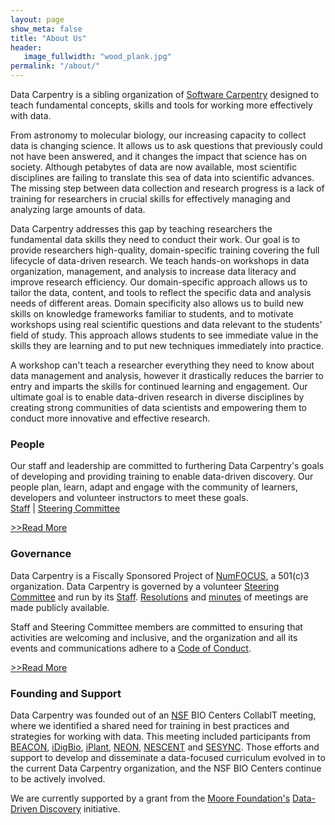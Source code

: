```yaml
---
layout: page
show_meta: false
title: "About Us"
header:
   image_fullwidth: "wood_plank.jpg"
permalink: "/about/"
---
```

Data Carpentry is a sibling organization of [Software Carpentry](http://software-carpentry.org) designed to teach fundamental concepts, skills and tools for working more effectively with data.

From astronomy to molecular biology, our increasing capacity
to collect data is changing science. It allows us to ask questions that previously could 
not have been answered, and it changes the impact that science has on society.
Although petabytes of data are now available, most scientific disciplines are 
failing to translate this sea of data into scientific advances. The missing step between 
data collection and research progress is a lack of training for researchers in crucial 
skills for effectively managing and analyzing large amounts of data.

Data Carpentry addresses this gap by teaching researchers the fundamental data skills they 
need to conduct their work. Our goal is to provide researchers high-quality, domain-specific 
training covering the full lifecycle of data-driven research. We teach hands-on workshops in 
data organization, management, and analysis to increase data literacy and improve research 
efficiency. Our domain-specific approach allows us to tailor the data, content, and tools 
to reflect the specific data and analysis needs of different areas. Domain specificity also 
allows us to build new skills on knowledge frameworks familiar to students, and to motivate 
workshops using real scientific questions and data relevant to the students' field of study. 
This approach allows students to see immediate value in the skills they are learning and to 
put new techniques immediately into practice. 

A workshop can't teach a researcher everything they need to know about data management and analysis, however it drastically reduces the barrier to entry and imparts the skills for continued learning and engagement. Our ultimate goal is to enable data-driven research in diverse disciplines by creating strong communities of data scientists and empowering them to conduct more innovative and effective research. 

### People
Our staff and leadership are committed to furthering Data Carpentry's goals
of developing and providing training to enable data-driven discovery. Our
people plan, learn, adapt and engage
with the community of learners, developers and volunteer instructors to 
meet these goals.   
[Staff](/people/index.html#staff) | [Steering Committee](/people/index.html#sc)  

[>>Read More](/people/)


### Governance

Data Carpentry is a Fiscally Sponsored Project of [NumFOCUS](http://www.numfocus.org), a 501(c)3 organization. Data Carpentry is governed by a volunteer 
[Steering Committee](/people/index.html#sc) and run by its [Staff](/people/index.html#staff). 
[Resolutions](/resolutions/) and [minutes](/minutes/) of meetings are made publicly available.

Staff and Steering Committee members are committed to ensuring that activities are
welcoming and inclusive, and the organization and all its events and communications
adhere to a [Code of Conduct](/code-of-conduct/).

[>>Read More](/governance/)


### Founding and Support

Data Carpentry was founded out of an 
[NSF](http://www.nsf.gov) BIO Centers CollabIT meeting, where we identified a shared need for 
training in best practices and strategies for working with data. This meeting included
participants from 
[BEACON](http://beacon-center.org), 
[iDigBio](http://www.idigbio.org), 
[iPlant](http://www.iplant.org), 
[NEON](http://www.neon.org), 
[NESCENT](http://www.nescent.org) and 
[SESYNC](http://www.sesync.org).
Those efforts and support
to develop and disseminate a data-focused curriculum evolved in to the current
Data Carpentry organization, and the NSF BIO Centers continue to be actively
involved. 

We are currently supported by a grant from the [Moore Foundation's](http://www.moore.org) [Data-Driven Discovery](https://www.moore.org/programs/science/data-driven-discovery) initiative.
